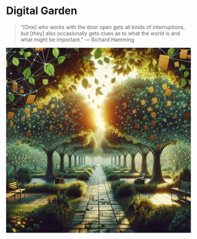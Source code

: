 # Digital Garden

> “[One] who works with the door open gets all kinds of interruptions, but [they] also occasionally gets clues as to what the world is and what might be important.” — Richard Hamming


![DigitalGarden](DigitalGarden.png)